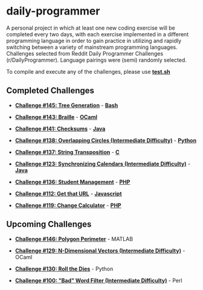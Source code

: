 daily-programmer
================

A personal project in which at least one new coding exercise will be completed every two days, with each exercise implemented in a different programming language in order to gain practice in utilizing and rapidly switching between a variety of mainstream programming languages. Challenges selected from Reddit Daily Programmer Challenges (r/DailyProgrammer). Language pairings were (semi) randomly selected.

To compile and execute any of the challenges, please use [**test.sh**](https://github.com/aftabjkhan/daily-programmer/blob/master/test.sh)

## Completed Challenges

* [**Challenge #145: Tree Generation**](http://www.reddit.com/r/dailyprogrammer/comments/1t0r09/121613_challenge_145_easy_tree_generation/) - [**Bash**](https://github.com/aftabjkhan/daily-programmer/tree/master/challenge-145)

* [**Challenge #143: Braille**](http://www.reddit.com/r/dailyprogrammer/comments/1s061q/120313_challenge_143_easy_braille/) - [**OCaml**](https://github.com/aftabjkhan/daily-programmer/tree/master/challenge-143)

* [**Challenge #141: Checksums**](http://www.reddit.com/r/dailyprogrammer/comments/1qwkdz/111113_challenge_141_easy_checksums/) - [**Java**](https://github.com/aftabjkhan/daily-programmer/tree/master/challenge-141)

* [**Challenge #138: Overlapping Circles (Intermediate Difficulty)**](http://www.reddit.com/r/dailyprogrammer/comments/1s6484/120513_challenge_138_intermediate_overlapping/) - [**Python**](https://github.com/aftabjkhan/daily-programmer/tree/master/challenge-138)

* [**Challenge #137: String Transposition**](http://www.reddit.com/r/dailyprogrammer/comments/1m1jam/081313_challenge_137_easy_string_transposition/) - [**C**](https://github.com/aftabjkhan/daily-programmer/tree/master/challenge-137)

* [**Challenge #123: Synchronizing Calendars (Intermediate Difficulty)**](http://www.reddit.com/r/dailyprogrammer/comments/1dx3wj/050813_challenge_123_intermediate_synchronizing/) - [**Java**](https://github.com/aftabjkhan/daily-programmer/tree/master/challenge-123)

* [**Challenge #136: Student Management**](http://www.reddit.com/r/dailyprogrammer/comments/1kphtf/081313_challenge_136_easy_student_management/) - [**PHP**](https://github.com/aftabjkhan/daily-programmer/tree/master/challenge-136)

* [**Challenge #112: Get that URL**](http://www.reddit.com/r/dailyprogrammer/comments/137f7t/11142012_challenge_112_easyget_that_url/) - [**Javascript**](https://github.com/aftabjkhan/daily-programmer/tree/master/challenge-112)

* [**Challenge #119: Change Calculator**](http://www.reddit.com/r/dailyprogrammer/comments/17f3y2/012813_challenge_119_easy_change_calculator/) - [**PHP**](https://github.com/aftabjkhan/daily-programmer/tree/master/challenge-119)

## Upcoming Challenges

* [**Challenge #146: Polygon Perimeter**](http://www.reddit.com/r/dailyprogrammer/comments/1tixzk/122313_challenge_146_easy_polygon_perimeter/) - MATLAB

* [**Challenge #129: N-Dimensional Vectors (Intermediate Difficulty)**](http://www.reddit.com/r/dailyprogrammer/comments/1hzq9y/071013_challenge_129_intermediate_ndimensional/) - OCaml

* [**Challenge #130: Roll the Dies**](http://www.reddit.com/r/dailyprogrammer/comments/1givnn/061713_challenge_130_easy_roll_the_dies/) - Python

* [**Challenge #100: "Bad" Word Filter (Intermediate Difficulty)**](http://www.reddit.com/r/dailyprogrammer/comments/106gse/9202012_challenge_100_intermediate_bad_word_filter/) - Perl


